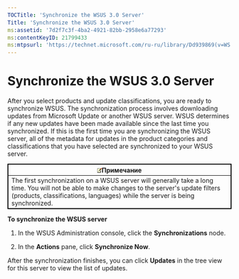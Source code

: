 ```yaml
---
TOCTitle: 'Synchronize the WSUS 3.0 Server'
Title: 'Synchronize the WSUS 3.0 Server'
ms:assetid: '7d2f7c3f-4ba2-4921-82bb-2958e6a77293'
ms:contentKeyID: 21799433
ms:mtpsurl: 'https://technet.microsoft.com/ru-ru/library/Dd939869(v=WS.10)'
---
```


Synchronize the WSUS 3.0 Server
===============================

After you select products and update classifications, you are ready to synchronize WSUS. The synchronization process involves downloading updates from Microsoft Update or another WSUS server. WSUS determines if any new updates have been made available since the last time you synchronized. If this is the first time you are synchronizing the WSUS server, all of the metadata for updates in the product categories and classifications that you have selected are synchronized to your WSUS server.

 
<table style="border:1px solid black;">
<colgroup>
<col width="100%" />
</colgroup>
<thead>
<tr class="header">
<th style="border:1px solid black;" ><img src="images/Dd939869.note(WS.10).gif" />Примечание</th>
</tr>
</thead>
<tbody>
<tr class="odd">
<td style="border:1px solid black;">The first synchronization on a WSUS server will generally take a long time. You will not be able to make changes to the server's update filters (products, classifications, languages) while the server is being synchronized.
</td>
</tr>
</tbody>
</table>
 

**To synchronize the WSUS server**
1.  In the WSUS Administration console, click the **Synchronizations** node.

2.  In the **Actions** pane, click **Synchronize Now**.

After the synchronization finishes, you can click **Updates** in the tree view for this server to view the list of updates.
